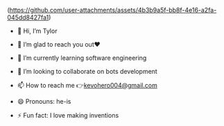 (https://github.com/user-attachments/assets/4b3b9a5f-bb8f-4e16-a2fa-045dd8427fa1)
- 👋 Hi, I’m Tylor




- 👀 I’m glad to reach you out❤️
- 🌱 I’m currently learning software engineering 
- 💞️ I’m looking to collaborate on bots development 
- 📫 How to reach me 👉kevohero004@gmail.com 
- 😄 Pronouns: he-is
- ⚡ Fun fact: I love making inventions

<!---
heis448/heis448 is a ✨ special ✨ repository because its `README.md` (this file) appears on your GitHub profile.
You can click the Preview link to take a look at your changes.
--->
